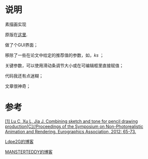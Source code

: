 # 说明

素描画实现

原版在[这里](https://github.com/candycat1992/PencilDrawing/blob/master/README.md).

做了个GUI界面；

移除了一些在论文中给定的推荐值的参数，如，*ks* ；

关键参数，可以使用滑动条调节大小或在可编辑框里直接赋值；

代码我还有点迷糊；

文章很神奇；

# 参考

[[1] Lu C, Xu L, Jia J. Combining sketch and tone for pencil drawing production[C]//Proceedings of the Symposium on Non-Photorealistic Animation and Rendering. Eurographics Association, 2012: 65-73.](http://www.cse.cuhk.edu.hk/leojia/projects/pencilsketch/npar12_pencil.pdf)

[Ldpe2G的博客](https://my.oschina.net/Ldpe2G/blog/678156)

[MANSTERTEDDY的博客](http://mansterteddy.farbox.com/post/combining-sketch-and-tone-for-pencil-drawing-productionshi-xian)

